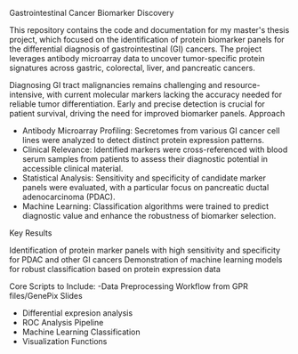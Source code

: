 Gastrointestinal Cancer Biomarker Discovery

This repository contains the code and documentation for my master's thesis project, which focused on the identification of protein biomarker panels for the differential diagnosis of gastrointestinal (GI) cancers. The project leverages antibody microarray data to uncover tumor-specific protein signatures across gastric, colorectal, liver, and pancreatic cancers.

Diagnosing GI tract malignancies remains challenging and resource-intensive, with current molecular markers lacking the accuracy needed for reliable tumor differentiation. Early and precise detection is crucial for patient survival, driving the need for improved biomarker panels.
Approach

- Antibody Microarray Profiling: Secretomes from various GI cancer cell lines were analyzed to detect distinct protein expression patterns.
- Clinical Relevance: Identified markers were cross-referenced with blood serum samples from patients to assess their diagnostic potential in accessible clinical material.
- Statistical Analysis: Sensitivity and specificity of candidate marker panels were evaluated, with a particular focus on pancreatic ductal adenocarcinoma (PDAC).
- Machine Learning: Classification algorithms were trained to predict diagnostic value and enhance the robustness of biomarker selection.

Key Results

Identification of protein marker panels with high sensitivity and specificity for PDAC and other GI cancers
Demonstration of machine learning models for robust classification based on protein expression data

Core Scripts to Include:
-Data Preprocessing Workflow from GPR files/GenePix Slides
- Differential expresion analysis
- ROC Analysis Pipeline
- Machine Learning Classification
- Visualization Functions
